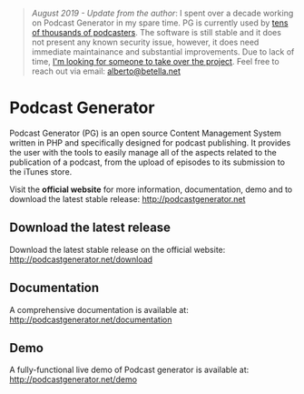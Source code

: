 > *August 2019 - Update from the author*: I spent over a decade working on Podcast Generator in my spare time. PG is currently used by [tens of thousands of podcasters](https://www.google.com/search?q="powered+by+podcast+generator"). The software is still stable and it does not present any known security issue, however, it does need immediate maintainance and substantial improvements. Due to lack of time, [I'm looking for someone to take over the project](https://twitter.com/albertobeta/status/1160141717531713536). Feel free to reach out via email: alberto@betella.net

# Podcast Generator

Podcast Generator (PG) is an open source Content Management System written in PHP 
and specifically designed for podcast publishing. It provides the user with the tools 
to easily manage all of the aspects related to the publication of a podcast, from 
the upload of episodes to its submission to the iTunes store.

Visit the **official website** for more information, documentation, demo and to download the latest stable release:
http://podcastgenerator.net

## Download the latest release
Download the latest stable release on the official website:
http://podcastgenerator.net/download


## Documentation
A comprehensive documentation is available at: 
http://podcastgenerator.net/documentation


## Demo
A fully-functional live demo of Podcast generator is available at: 
http://podcastgenerator.net/demo



